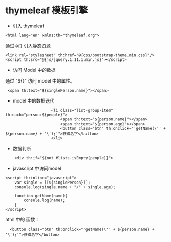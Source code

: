 # thymeleaf 模板引擎

+ 引入 thymeleaf
```
<html lang="en" xmlns:th="thymeleaf.org">
```

通过 `@{}` 引入静态资源
```
<link rel="stylesheet" th:href="@{css/bootstrap-theme.min.css}"/>
<script th:src="@{js/jquery.1.11.1.min.js}"></script>
```

+ 访问 Model 中的数据

通过 "${}" 访问 model 中的属性。
```
 <span th:text="${singlePerson.name}"></span>
```

+ model 中的数据迭代
```
                    <li class="list-group-item" th:each="person:${people}">
                        <span th:text="${person.name}"></span>
                        <span th:text="${person.age}"></span>
                        <button class="btn" th:onclick="'getName(\'' + ${person.name} + '\');'">获得名字</button>
                    </li>
```

+ 数据判断
```
    <div th:if="${not #lists.isEmpty(people)}">
```

+ javascript 中访问model
```
<script th:inline="javascript">
    var single = [[${singlePerson}]];
    console.log(single.name + "/" + single.age);

    function getName(name){
        console.log(name);
    }
</script>
```
html 中的 函数：
```
  <button class="btn" th:onclick="'getName(\'' + ${person.name} + '\');'">获得名字</button>
```